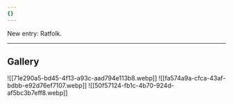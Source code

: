 ```yaml
---
{}
---
```


New entry: Ratfolk.

---
## Gallery
![[71e290a5-bd45-4f13-a93c-aad794e113b8.webp]]
![[fa574a9a-cfca-43af-bdbb-e92d76ef7107.webp]]
![[50f57124-fb1c-4b70-924d-af5bc3b7eff8.webp]]